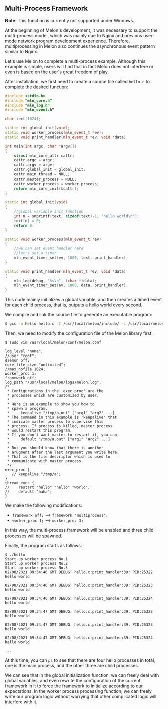## Multi-Process Framework



**Note**: This function is currently not supported under Windows.

At the beginning of Melon's development, it was necessary to support the multi-process model, which was mainly due to Nginx and previous user-mode network program development experience. Therefore, multiprocessing in Melon also continues the asynchronous event pattern similar to Nginx.

Let's use Melon to complete a multi-process example. Although this example is simple, users will find that in fact Melon does not interfere or even is based on the user's great freedom of play.



After installation, we first need to create a source file called `hello.c` to complete the desired function:

```cpp
#include <stdio.h>
#include "mln_core.h"
#include "mln_log.h"
#include "mln_event.h"

char text[1024];

static int global_init(void);
static void worker_process(mln_event_t *ev);
static void print_handler(mln_event_t *ev, void *data);

int main(int argc, char *argv[])
{
    struct mln_core_attr cattr;
    cattr.argc = argc;
    cattr.argv = argv;
    cattr.global_init = global_init;
    cattr.main_thread = NULL;
    cattr.master_process = NULL;
    cattr.worker_process = worker_process;
    return mln_core_init(&cattr);
}

static int global_init(void)
{
    //global variable init function
    int n = snprintf(text, sizeof(text)-1, "hello world\n");
    text[n] = 0;
    return 0;
}

static void worker_process(mln_event_t *ev)
{
    //we can set event handler here
    //let's set a timer
    mln_event_timer_set(ev, 1000, text, print_handler);
}

static void print_handler(mln_event_t *ev, void *data)
{
    mln_log(debug, "%s\n", (char *)data);
    mln_event_timer_set(ev, 1000, data, print_handler);
}
```

This code mainly initializes a global variable, and then creates a timed event for each child process, that is, outputs a hello world every second.

We compile and link the source file to generate an executable program:

```bash
$ gcc -o hello hello.c -I /usr/local/melon/include/ -L /usr/local/melon/lib/ -lmelon
```

Then, we need to modify the configuration file of the Melon library first:

```
$ sudo vim /usr/local/melon/conf/melon.conf

log_level "none";
//user "root";
daemon off;
core_file_size "unlimited";
//max_nofile 1024;
worker_proc 1;
framework off;
log_path "/usr/local/melon/logs/melon.log";
/*
 * Configurations in the 'exec_proc' are the
 * processes which are customized by user.
 *
 * Here is an example to show you how to
 * spawn a program.
 *     keepalive "/tmp/a.out" ["arg1" "arg2" ...]
 * The command in this example is 'keepalive' that
 * indicate master process to supervise this
 * process. If process is killed, master process
 * would restart this program.
 * If you don't want master to restart it, you can
 *     default "/tmp/a.out" ["arg1" "arg2" ...]
 *
 * But you should know that there is another
 * arugment after the last argument you write here.
 * That is the file descriptor which is used to
 * communicate with master process.
 */
exec_proc {
   // keepalive "/tmp/a";
}
thread_exec {
//    restart "hello" "hello" "world";
//    default "haha";
}
```

We make the following modifications:

- `framework off;` --> `framework "multiprocess";`
- `worker_proc 1;` --> `worker_proc 3;`

In this way, the multi-process framework will be enabled and three child processes will be spawned.

Finally, the program starts as follows:

```
$ ./hello
Start up worker process No.1
Start up worker process No.2
Start up worker process No.3
02/08/2021 09:34:46 GMT DEBUG: hello.c:print_handler:39: PID:25322 hello world

02/08/2021 09:34:46 GMT DEBUG: hello.c:print_handler:39: PID:25323 hello world

02/08/2021 09:34:46 GMT DEBUG: hello.c:print_handler:39: PID:25324 hello world

02/08/2021 09:34:47 GMT DEBUG: hello.c:print_handler:39: PID:25322 hello world

02/08/2021 09:34:47 GMT DEBUG: hello.c:print_handler:39: PID:25323 hello world

02/08/2021 09:34:47 GMT DEBUG: hello.c:print_handler:39: PID:25324 hello world

...
```

At this time, you can `ps` to see that there are four hello processes in total, one is the main process, and the other three are child processes.



We can see that in the global initialization function, we can freely deal with global variables, and even rewrite the configuration of the current framework in it to force the framework to initialize according to our expectations. In the worker process processing function, we can freely write our program logic without worrying that other complicated logic will interfere with it.
